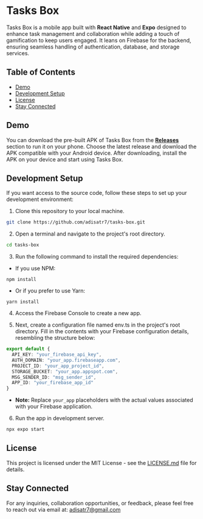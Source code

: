 # Tasks Box

Tasks Box is a mobile app built with **React Native** and **Expo** designed to enhance task management and collaboration while adding a touch of gamification to keep users engaged. It leans on Firebase for the backend, ensuring seamless handling of authentication, database, and storage services.


## Table of Contents

- [Demo](#demo)
- [Development Setup](#development-setup)
- [License](#license)
- [Stay Connected](#stay-connected)


## Demo

You can download the pre-built APK of Tasks Box from the [**Releases**](https://github.com/your-username/tasks-box/releases) section to run it on your phone. Choose the latest release and download the APK compatible with your Android device. After downloading, install the APK on your device and start using Tasks Box.


## Development Setup

If you want access to the source code, follow these steps to set up your development environment:

1. Clone this repository to your local machine.
```bash
git clone https://github.com/adisatr7/tasks-box.git
```

2. Open a terminal and navigate to the project's root directory.
```bash
cd tasks-box
```

3. Run the following command to install the required dependencies:

* If you use NPM:
```npm
npm install
```

* Or if you prefer to use Yarn:
```yarn
yarn install
```

4. Access the Firebase Console to create a new app.

5. Next, create a configuration file named env.ts in the project's root directory. Fill in the contents with your Firebase configuration details, resembling the structure below:
```ts
export default {
  API_KEY: "your_firebase_api_key",
  AUTH_DOMAIN: "your_app.firebaseapp.com",
  PROJECT_ID: "your_app_project_id",
  STORAGE_BUCKET: "your_app.appspot.com",
  MSG_SENDER_ID: "msg_sender_id",
  APP_ID: "your_firebase_app_id"
}
```
* **Note:** Replace `your_app` placeholders with the actual values associated with your Firebase application.

6. Run the app in development server.
```bash
npx expo start
```


## License

This project is licensed under the MIT License - see the [LICENSE.md](LICENSE.md) file for details.


## Stay Connected

For any inquiries, collaboration opportunities, or feedback, please feel free to reach out via email at: adisatr7@gmail.com
